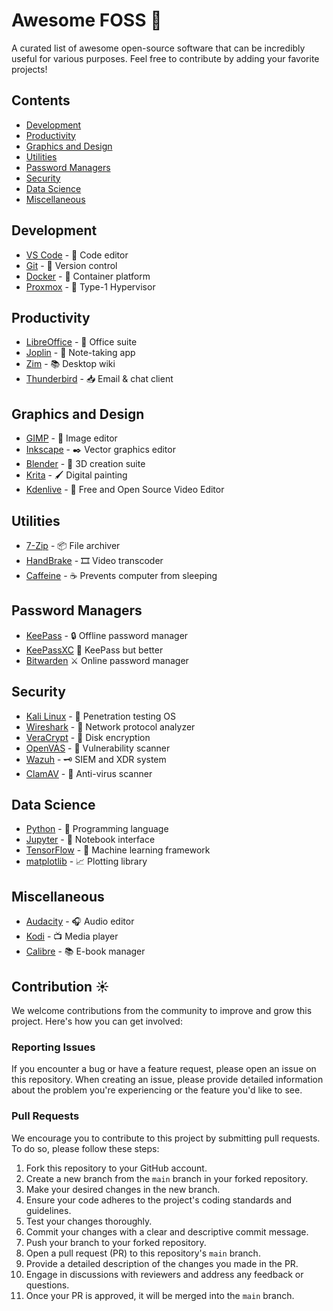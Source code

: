 # Awesome FOSS 🚀

A curated list of awesome open-source software that can be incredibly useful for various purposes. Feel free to contribute by adding your favorite projects!

## Contents

- [Development](#development)
- [Productivity](#productivity)
- [Graphics and Design](#graphics-and-design)
- [Utilities](#utilities)
- [Password Managers](#Password-Managers)
- [Security](#security)
- [Data Science](#data-science)
- [Miscellaneous](#miscellaneous)

## Development

- [VS Code](https://github.com/microsoft/vscode) - 📝 Code editor
- [Git](https://github.com/git/git) - 📜 Version control
- [Docker](https://github.com/docker/docker) - 🐳 Container platform
- [Proxmox](https://www.proxmox.com/en/) - 🦾 Type-1 Hypervisor

## Productivity

- [LibreOffice](https://www.libreoffice.org/) - 📄 Office suite
- [Joplin](https://github.com/laurent22/joplin) - 📓 Note-taking app
- [Zim](https://github.com/jaap-karssenberg/zim-desktop-wiki) - 📚 Desktop wiki
- [Thunderbird](https://www.thunderbird.net/en-GB/) - 📥 Email & chat client

## Graphics and Design

- [GIMP](https://www.gimp.org/) - 🎨 Image editor
- [Inkscape](https://inkscape.org/) - ✒️ Vector graphics editor
- [Blender](https://www.blender.org/) - 🍹 3D creation suite
- [Krita](https://krita.org/) - 🖌️ Digital painting
- [Kdenlive](https://kdenlive.org/en/) - 🎨 Free and Open Source Video Editor

## Utilities

- [7-Zip](https://www.7-zip.org/) - 📦 File archiver
- [HandBrake](https://handbrake.fr/) - 🎞️ Video transcoder
- [Caffeine](https://github.com/caffeine-ng/caffeine-ng) - ☕ Prevents computer from sleeping

## Password Managers

- [KeePass](https://keepass.info/) - 🔒 Offline password manager
- [KeePassXC](https://keepassxc.org) 🔐 KeePass but better
- [Bitwarden](https://bitwarden.com) ⚔️ Online password manager
  
## Security

- [Kali Linux](https://www.kali.org/) - 🐉 Penetration testing OS
- [Wireshark](https://www.wireshark.org/) - 📶 Network protocol analyzer
- [VeraCrypt](https://www.veracrypt.fr/) - 🔐 Disk encryption
- [OpenVAS](https://www.openvas.org/) - 🚪 Vulnerability scanner
- [Wazuh](https://wazuh.com) - 🗝️ SIEM and XDR system
- [ClamAV](https://www.clamav.net/) - 🦾 Anti-virus scanner

## Data Science

- [Python](https://www.python.org/) - 🐍 Programming language
- [Jupyter](https://jupyter.org/) - 📔 Notebook interface
- [TensorFlow](https://www.tensorflow.org/) - 🧠 Machine learning framework
- [matplotlib](https://matplotlib.org/) - 📈 Plotting library

## Miscellaneous

- [Audacity](https://www.audacityteam.org/) - 🎧 Audio editor
- [Kodi](https://kodi.tv/) - 📺 Media player
- [Calibre](https://calibre-ebook.com/) - 📚 E-book manager

## Contribution ☀️

We welcome contributions from the community to improve and grow this project. Here's how you can get involved:

### Reporting Issues

If you encounter a bug or have a feature request, please open an issue on this repository. When creating an issue, please provide detailed information about the problem you're experiencing or the feature you'd like to see.

### Pull Requests

We encourage you to contribute to this project by submitting pull requests. To do so, please follow these steps:

1. Fork this repository to your GitHub account.
2. Create a new branch from the `main` branch in your forked repository.
3. Make your desired changes in the new branch.
4. Ensure your code adheres to the project's coding standards and guidelines.
5. Test your changes thoroughly.
6. Commit your changes with a clear and descriptive commit message.
7. Push your branch to your forked repository.
8. Open a pull request (PR) to this repository's `main` branch.
9. Provide a detailed description of the changes you made in the PR.
10. Engage in discussions with reviewers and address any feedback or questions.
11. Once your PR is approved, it will be merged into the `main` branch.


